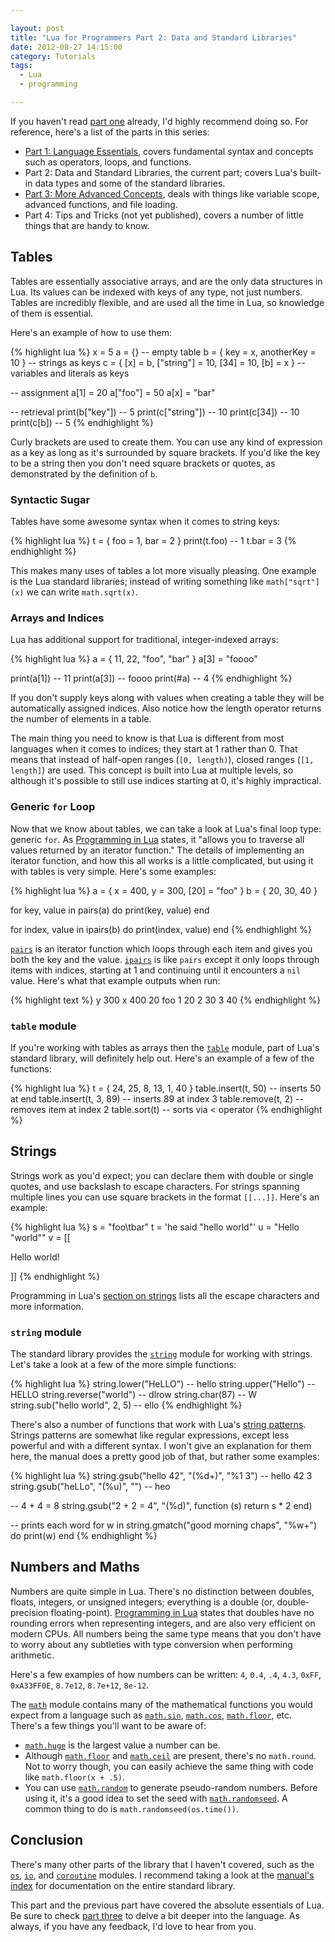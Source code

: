 ```yaml
---

layout: post
title: "Lua for Programmers Part 2: Data and Standard Libraries"
date: 2012-08-27 14:15:00
category: Tutorials
tags:
  - Lua
  - programming

---
```


If you haven't read [part one](/2012/08/27/lua-for-programmers-part-1) already, I'd highly recommend doing so. For reference, here's a list of the parts in this series:

* [Part 1: Language Essentials](/2012/08/27/lua-for-programmers-part-1), covers fundamental syntax and concepts such as operators, loops, and functions.
* Part 2: Data and Standard Libraries, the current part; covers Lua's built-in data types and some of the standard libraries.
* [Part 3: More Advanced Concepts](/2012/09/07/lua-for-programmers-part-3), deals with things like variable scope, advanced functions, and file loading.
* Part 4: Tips and Tricks (not yet published), covers a number of little things that are handy to know.

## Tables

Tables are essentially associative arrays, and are the only data structures in Lua. Its values can be indexed with keys of any type, not just numbers. Tables are incredibly flexible, and are used all the time in Lua, so knowledge of them is essential.

Here's an example of how to use them:

{% highlight lua %}
x = 5
a = {} -- empty table
b = { key = x, anotherKey = 10 } -- strings as keys
c = { [x] = b, ["string"] = 10, [34] = 10, [b] = x } -- variables and literals as keys

-- assignment
a[1] = 20
a["foo"] = 50
a[x] = "bar"

-- retrieval
print(b["key"]) -- 5
print(c["string"]) -- 10
print(c[34]) -- 10
print(c[b]) -- 5
{% endhighlight %}

Curly brackets are used to create them. You can use any kind of expression as a key as long as it's surrounded by square brackets. If you'd like the key to be a string then you don't need square brackets or quotes, as demonstrated by the definition of `b`.

### Syntactic Sugar

Tables have some awesome syntax when it comes to string keys:

{% highlight lua %}
t = { foo = 1, bar = 2 }
print(t.foo) -- 1
t.bar = 3
{% endhighlight %}

This makes many uses of tables a lot more visually pleasing. One example is the Lua standard libraries; instead of writing something like `math["sqrt"](x)` we can write `math.sqrt(x)`.

### Arrays and Indices

Lua has additional support for traditional, integer-indexed arrays:

{% highlight lua %}
a = { 11, 22, "foo", "bar" }
a[3] = "foooo"

print(a[1]) -- 11
print(a[3]) -- foooo
print(#a) -- 4
{% endhighlight %}

If you don't supply keys along with values when creating a table they will be automatically assigned indices. Also notice how the length operator returns the number of elements in a table.

The main thing you need to know is that Lua is different from most languages when it comes to indices; they start at 1 rather than 0. That means that instead of half-open ranges (`[0, length)`), closed ranges (`[1, length]`) are used. This concept is built into Lua at multiple levels, so although it's possible to still use indices starting at 0, it's highly impractical.

### Generic `for` Loop

Now that we know about tables, we can take a look at Lua's final loop type: generic `for`. As [Programming in Lua](http://www.lua.org/pil/4.3.5.html) states, it "allows you to traverse all values returned by an iterator function." The details of implementing an iterator function, and how this all works is a little complicated, but using it with tables is very simple. Here's some examples:

{% highlight lua %}
a = { x = 400, y = 300, [20] = "foo" }
b = { 20, 30, 40 }

for key, value in pairs(a) do
  print(key, value)
end

for index, value in ipairs(b) do
  print(index, value)
end
{% endhighlight %}

[`pairs`](http://www.lua.org/manual/5.1/manual.html#pdf-pairs) is an iterator function which loops through each item and gives you both the key and the value. [`ipairs`](http://www.lua.org/manual/5.1/manual.html#pdf-ipairs) is like `pairs` except it only loops through items with indices, starting at 1 and continuing until it encounters a `nil` value. Here's what that example outputs when run:

{% highlight text %}
y    300
x    400
20   foo
1    20
2    30
3    40
{% endhighlight %}

### `table` module

If you're working with tables as arrays then the [`table`](http://www.lua.org/manual/5.1/manual.html#5.5) module, part of Lua's standard library, will definitely help out. Here's an example of a few of the functions:

{% highlight lua %}
t = { 24, 25, 8, 13, 1, 40 }
table.insert(t, 50) -- inserts 50 at end
table.insert(t, 3, 89) -- inserts 89 at index 3
table.remove(t, 2) -- removes item at index 2
table.sort(t) -- sorts via < operator 
{% endhighlight %}

## Strings

Strings work as you'd expect; you can declare them with double or single quotes, and use backslash to escape characters. For strings spanning multiple lines you can use square brackets in the format `[[...]]`. Here's an example:

{% highlight lua %}
s = "foo\tbar"
t = 'he said "hello world"'
u = "Hello \"world\""
v = [[
<html>
  <body>
    <p>Hello world!</p>
  </body>
</html>
]]
{% endhighlight %}

Programming in Lua's [section on strings](http://www.lua.org/pil/2.4.html) lists all the escape characters and more information.

### `string` module

The standard library provides the [`string`](http://www.lua.org/manual/5.1/manual.html#5.4) module for working with strings. Let's take a look at a few of the more simple functions:

{% highlight lua %}
string.lower("HeLLO") -- hello
string.upper("Hello") -- HELLO
string.reverse("world") -- dlrow
string.char(87) -- W
string.sub("hello world", 2, 5) -- ello
{% endhighlight %}

There's also a number of functions that work with Lua's [string patterns](http://www.lua.org/manual/5.1/manual.html#5.4.1). Strings patterns are somewhat like regular expressions, except less powerful and with a different syntax. I won't give an explanation for them here, the manual does a pretty good job of that, but rather some examples:

{% highlight lua %}
string.gsub("hello 42", "(%d+)", "%1 3") -- hello 42 3
string.gsub("heLLo", "(%u)", "") -- heo

-- 4 + 4 = 8
string.gsub("2 + 2 = 4", "(%d)", function (s)
  return s * 2
end)

-- prints each word
for w in string.gmatch("good morning chaps", "%w+") do
  print(w)
end
{% endhighlight %}

## Numbers and Maths

Numbers are quite simple in Lua. There's no distinction between doubles, floats, integers, or unsigned integers; everything is a double (or, double-precision floating-point). [Programming in Lua](http://www.lua.org/pil/2.3.html) states that doubles have no rounding errors when representing integers, and are also very efficient on modern CPUs. All numbers being the same type means that you don't have to worry about any subtleties with type conversion when performing arithmetic.

Here's a few examples of how numbers can be written: `4`, `0.4`, `.4`, `4.3`, `0xFF`, `0xA33FF0E`, `8.7e12`, `8.7e+12`, `8e-12`.

The [`math`](http://www.lua.org/manual/5.1/manual.html#5.6) module contains many of the mathematical functions you would expect from a language such as [`math.sin`](http://www.lua.org/manual/5.1/manual.html#pdf-math.sin), [`math.cos`](http://www.lua.org/manual/5.1/manual.html#pdf-math.cos), [`math.floor`](http://www.lua.org/manual/5.1/manual.html#pdf-math.floor), etc. There's a few things you'll want to be aware of:

* [`math.huge`](http://www.lua.org/manual/5.1/manual.html#pdf-math.huge) is the largest value a number can be.
* Although [`math.floor`](http://www.lua.org/manual/5.1/manual.html#pdf-math.floor) and [`math.ceil`](http://www.lua.org/manual/5.1/manual.html#pdf-math.ceil) are present, there's no `math.round`. Not to worry though, you can easily achieve the same thing with code like `math.floor(x + .5)`.
* You can use [`math.random`](http://www.lua.org/manual/5.1/manual.html#pdf-math.random) to generate pseudo-random numbers. Before using it, it's a good idea to set the seed with [`math.randomseed`](http://www.lua.org/manual/5.1/manual.html#pdf-math.randomseed). A common thing to do is `math.randomseed(os.time())`.

## Conclusion

There's many other parts of the library that I haven't covered, such as the [`os`](http://www.lua.org/manual/5.1/manual.html#5.8), [`io`](http://www.lua.org/manual/5.1/manual.html#5.7), and [`coroutine`](http://www.lua.org/manual/5.1/manual.html#5.2) modules. I recommend taking a look at the [manual's index](http://www.lua.org/manual/5.1/index.html#index) for documentation on the entire standard library.

This part and the previous part have covered the absolute essentials of Lua. Be sure to check [part three](/2012/09/07/lua-for-programmers-part-3) to delve a bit deeper into the language. As always, if you have any feedback, I'd love to hear from you.
